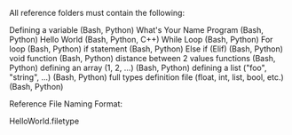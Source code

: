 All reference folders must contain the following:

Defining a variable
    (Bash, Python)
What's Your Name Program
    (Bash, Python)
Hello World
    (Bash, Python, C++)
While Loop
    (Bash, Python)
For loop
    (Bash, Python)
if statement
    (Bash, Python)
Else if (Elif)
    (Bash, Python)
void function
    (Bash, Python)
distance between 2 values functions
    (Bash, Python)
defining an array (1, 2, ...)
    (Bash, Python)
defining a list ("foo", "string", ...)
    (Bash, Python)
full types definition file (float, int, list, bool, etc.)
    (Bash, Python)


Reference File Naming Format:

HelloWorld.filetype
